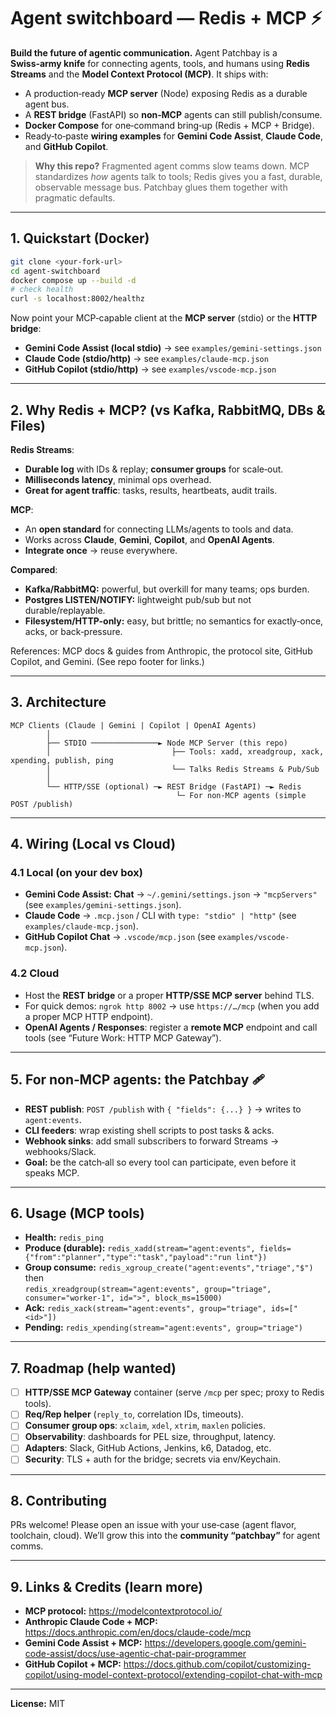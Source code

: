 # Agent switchboard — Redis + MCP ⚡️

**Build the future of agentic communication.** Agent Patchbay is a **Swiss‑army knife** for connecting agents, tools, and humans using **Redis Streams** and the **Model Context Protocol (MCP)**. It ships with:
- A production‑ready **MCP server** (Node) exposing Redis as a durable agent bus.
- A **REST bridge** (FastAPI) so **non‑MCP** agents can still publish/consume.
- **Docker Compose** for one‑command bring‑up (Redis + MCP + Bridge).
- Ready‑to‑paste **wiring examples** for **Gemini Code Assist**, **Claude Code**, and **GitHub Copilot**.

> **Why this repo?** Fragmented agent comms slow teams down. MCP standardizes *how* agents talk to tools; Redis gives you a fast, durable, observable message bus. Patchbay glues them together with pragmatic defaults.

---

## 1. Quickstart (Docker)
~~~bash
git clone <your-fork-url>
cd agent-switchboard
docker compose up --build -d
# check health
curl -s localhost:8002/healthz
~~~

Now point your MCP‑capable client at the **MCP server** (stdio) or the **HTTP bridge**:

- **Gemini Code Assist (local stdio)** → see `examples/gemini-settings.json`  
- **Claude Code (stdio/http)** → see `examples/claude-mcp.json`  
- **GitHub Copilot (stdio/http)** → see `examples/vscode-mcp.json`

---

## 2. Why **Redis + MCP**? (vs Kafka, RabbitMQ, DBs & Files)

**Redis Streams**:
- **Durable log** with IDs & replay; **consumer groups** for scale‑out.
- **Milliseconds latency**, minimal ops overhead.
- **Great for agent traffic**: tasks, results, heartbeats, audit trails.

**MCP**:
- An **open standard** for connecting LLMs/agents to tools and data.  
- Works across **Claude**, **Gemini**, **Copilot**, and **OpenAI Agents**.  
- **Integrate once** → reuse everywhere.

**Compared**:
- **Kafka/RabbitMQ:** powerful, but overkill for many teams; ops burden.  
- **Postgres LISTEN/NOTIFY:** lightweight pub/sub but not durable/replayable.  
- **Filesystem/HTTP-only:** easy, but brittle; no semantics for exactly‑once, acks, or back‑pressure.

References: MCP docs & guides from Anthropic, the protocol site, GitHub Copilot, and Gemini. (See repo footer for links.)

---

## 3. Architecture

```
MCP Clients (Claude | Gemini | Copilot | OpenAI Agents)
        │
        ├── STDIO ───────────────► Node MCP Server (this repo)
        │                           ├── Tools: xadd, xreadgroup, xack, xpending, publish, ping
        │                           └── Talks Redis Streams & Pub/Sub
        │
        └── HTTP/SSE (optional) ─► REST Bridge (FastAPI) ─► Redis
                                     └─ For non‑MCP agents (simple POST /publish)
```

---

## 4. Wiring (Local vs Cloud)

### 4.1 Local (on your dev box)
- **Gemini Code Assist: Chat** → `~/.gemini/settings.json` → `"mcpServers"` (see `examples/gemini-settings.json`).  
- **Claude Code** → `.mcp.json` / CLI with `type: "stdio" | "http"` (see `examples/claude-mcp.json`).  
- **GitHub Copilot Chat** → `.vscode/mcp.json` (see `examples/vscode-mcp.json`).

### 4.2 Cloud
- Host the **REST bridge** or a proper **HTTP/SSE MCP server** behind TLS.  
- For quick demos: `ngrok http 8002` → use `https://…/mcp` (when you add a proper MCP HTTP endpoint).  
- **OpenAI Agents / Responses**: register a **remote MCP** endpoint and call tools (see “Future Work: HTTP MCP Gateway”).

---

## 5. For non‑MCP agents: the **Patchbay** 🩹
- **REST publish**: `POST /publish` with `{ "fields": {...} }` → writes to `agent:events`.  
- **CLI feeders**: wrap existing shell scripts to post tasks & acks.  
- **Webhook sinks**: add small subscribers to forward Streams → webhooks/Slack.  
- **Goal:** be the catch‑all so every tool can participate, even before it speaks MCP.

---

## 6. Usage (MCP tools)

- **Health:** `redis_ping`  
- **Produce (durable):** `redis_xadd(stream="agent:events", fields={"from":"planner","type":"task","payload":"run lint"})`  
- **Group consume:** `redis_xgroup_create("agent:events","triage","$")` then  
  `redis_xreadgroup(stream="agent:events", group="triage", consumer="worker-1", id=">", block_ms=15000)`  
- **Ack:** `redis_xack(stream="agent:events", group="triage", ids=["<id>"])`  
- **Pending:** `redis_xpending(stream="agent:events", group="triage")`

---

## 7. Roadmap (help wanted)
- [ ] **HTTP/SSE MCP Gateway** container (serve `/mcp` per spec; proxy to Redis tools).  
- [ ] **Req/Rep helper** (`reply_to`, correlation IDs, timeouts).  
- [ ] **Consumer group ops**: `xclaim`, `xdel`, `xtrim`, `maxlen` policies.  
- [ ] **Observability**: dashboards for PEL size, throughput, latency.  
- [ ] **Adapters**: Slack, GitHub Actions, Jenkins, k6, Datadog, etc.  
- [ ] **Security**: TLS + auth for the bridge; secrets via env/Keychain.

---

## 8. Contributing
PRs welcome! Please open an issue with your use‑case (agent flavor, toolchain, cloud). We’ll grow this into the **community “patchbay”** for agent comms.

---

## 9. Links & Credits (learn more)
- **MCP protocol:** https://modelcontextprotocol.io/  
- **Anthropic Claude Code + MCP:** https://docs.anthropic.com/en/docs/claude-code/mcp  
- **Gemini Code Assist + MCP:** https://developers.google.com/gemini-code-assist/docs/use-agentic-chat-pair-programmer  
- **GitHub Copilot + MCP:** https://docs.github.com/copilot/customizing-copilot/using-model-context-protocol/extending-copilot-chat-with-mcp

---

**License:** MIT
